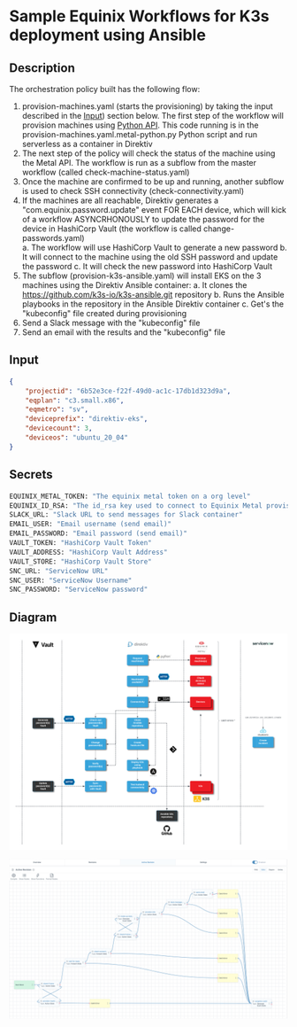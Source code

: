 # Sample Equinix Workflows for K3s deployment using Ansible

## Description

The orchestration policy built has the following flow:

1. provision-machines.yaml (starts the provisioning) by taking the input described in the [Input](#input)) section below. The first step of the workflow will provision machines using [Python API](https://deploy.equinix.com/developers/docs/metal/libraries/python/). This code running is in the provision-machines.yaml.metal-python.py Python script and run serverless as a container in Direktiv
2. The next step of the policy will check the status of the machine using the Metal API. The workflow is run as a subflow from the master workflow (called check-machine-status.yaml)
3. Once the machine are confirmed to be up and running, another subflow is used to check SSH connectivity (check-connectivity.yaml)
4. If the machines are all reachable, Direktiv generates a "com.equinix.password.update" event FOR EACH device, which will kick of a workflow ASYNCRHONOUSLY to update the password for the device in HashiCorp Vault (the workflow is called change-passwords.yaml)  
    a. The workflow will use HashiCorp Vault to generate a new password
    b. It will connect to the machine using the old SSH password and update the password
    c. It will check the new password into HashiCorp Vault
5. The subflow (provision-k3s-ansible.yaml) will install EKS on the 3 machines using the Direktiv Ansible container:
    a. It clones the <https://github.com/k3s-io/k3s-ansible.git> repository
    b. Runs the Ansible playbooks in the repository in the Ansible Direktiv container
    c. Get's the "kubeconfig" file created during provisioning
6. Send a Slack message with the "kubeconfig" file
7. Send an email with the results and the "kubeconfig" file

## Input

```json
{
    "projectid": "6b52e3ce-f22f-49d0-ac1c-17db1d323d9a",
    "eqplan": "c3.small.x86",
    "eqmetro": "sv",
    "deviceprefix": "direktiv-eks",
    "devicecount": 3,
    "deviceos": "ubuntu_20_04"
}
```

## Secrets

```bash
EQUINIX_METAL_TOKEN: "The equinix metal token on a org level"
EQUINIX_ID_RSA: "The id_rsa key used to connect to Equinix Metal provisioned machines"
SLACK_URL: "Slack URL to send messages for Slack container"
EMAIL_USER: "Email username (send email)"
EMAIL_PASSWORD: "Email password (send email)"
VAULT_TOKEN: "HashiCorp Vault Token"
VAULT_ADDRESS: "HashiCorp Vault Address"
VAULT_STORE: "HashiCorp Vault Store"
SNC_URL: "ServiceNow URL"
SNC_USER: "ServiceNow Username"
SNC_PASSWORD: "ServiceNow password"
```

## Diagram

![Flow](equinix-flow.png)

![Direktiv](direktiv-flow.png)
